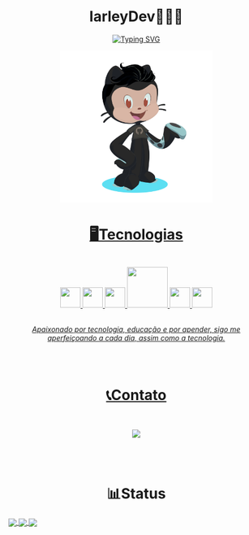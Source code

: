 
<h1 align="center">IarleyDev👨🏻‍💻</h1>

<p align="center">
 <a href="https://git.io/typing-svg"><img src="https://readme-typing-svg.herokuapp.com?lines=Eat;Code;Sleep;Repeat!&font=Verdana&duration=2000&pause=100&color=11B4F7&center=true&width=280&height=40" alt="Typing SVG" />
</p>

<p align="center">
    <img src="image/octocat-1723957010045.png" alt="" width="300px">
    </img>
</p>

<h1 align="center">
🖥️Tecnologias
</h1>

<div align="center" style= "display: inline_block"><br/>
    <img loading="lazy" src="https://cdn.jsdelivr.net/gh/devicons/devicon@latest/icons/html5/html5-plain.svg" height="40" width="40" />
    <img loading="lazy" src="https://cdn.jsdelivr.net/gh/devicons/devicon@latest/icons/css3/css3-plain.svg" height="40" width="40" />
    <img loading="lazy" src="https://cdn.jsdelivr.net/gh/devicons/devicon@latest/icons/javascript/javascript-plain.svg" height="40" width="40" />
    <img src="https://cdn.jsdelivr.net/gh/devicons/devicon@latest/icons/java/java-original-wordmark.svg" width="80" height="80" />
    <img loading="lazy" src="https://cdn.jsdelivr.net/gh/devicons/devicon@latest/icons/git/git-original.svg" height="40" width="40" />
    <img loading="lazy" src="https://cdn.jsdelivr.net/gh/devicons/devicon@latest/icons/python/python-original.svg" height="40" width="40" />

</div><br/>
<p align="center"><i>Apaixonado por tecnologia, educação e por apender, sigo me aperfeiçoando a cada dia, assim como a tecnologia.</i></p>

<br>
<br>

<h1 align="center">
📞Contato
</h1>

<br>

<p align="center">
    <a href="https://www.linkedin.com/in/iarley-souza"><img src="https://img.shields.io/badge/LinkedIn-0077B5?style=for-the-badge&logo=linkedin&logoColor=white" alt=""></img></a>
    <a href = "maito:iarleysouza615@gmail.com"><img loading="lazy" src="https://img.shields.io/badge/Gmail-D14836?style=for-the-badge&logo=gmail&logoColor=white" target="_blank"></a>
    <a href="https://wa.me/5511981459132?text=Ol%C3%A1,%20Iarley!%20Tudo%20bem?"><img src="https://img.shields.io/badge/WhatsApp-25D366?style=for-the-badge&logo=whatsapp&logoColor=white" alt=""></img></a>
</p>


<br>
<br>
<h1 align="center">
📊Status
</h1>

<a href="https://github.com/IarleySouza">
<img align="center" src="http://github-profile-summary-cards.vercel.app/api/cards/stats?username=IarleySouza&theme=github_dark" width="32.5%">
<img align="center" src="http://github-profile-summary-cards.vercel.app/api/cards/repos-per-language?username=IarleySouza&theme=github_dark" width="32.5%">
<img align="center" src="http://github-profile-summary-cards.vercel.app/api/cards/productive-time?username=IarleySouza&theme=github_dark&utcOffset=-3" width="32.5%"> 
</a>
<br> <br>

<div align="center" >
    <a href="https://github.com/IarleySouza"><img src="https://github-readme-stats.vercel.app/api?username=IarleySouza&show_icons=true&theme=tokyonight" alt=""></img></a>
</div>


